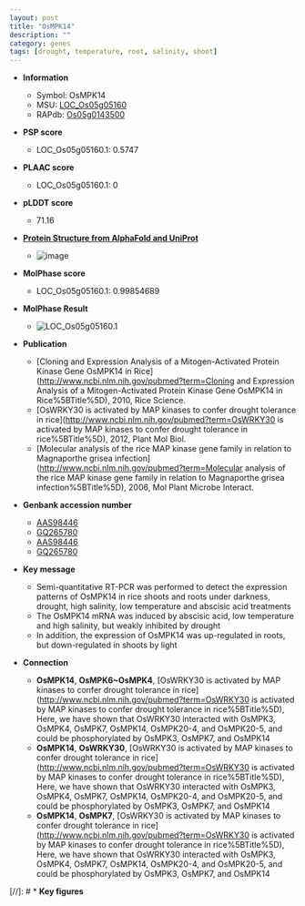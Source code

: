 ```yaml
---
layout: post
title: "OsMPK14"
description: ""
category: genes
tags: [drought, temperature, root, salinity, shoot]
---
```


* **Information**  
    + Symbol: OsMPK14  
    + MSU: [LOC_Os05g05160](http://rice.plantbiology.msu.edu/cgi-bin/ORF_infopage.cgi?orf=LOC_Os05g05160)  
    + RAPdb: [Os05g0143500](http://rapdb.dna.affrc.go.jp/viewer/gbrowse_details/irgsp1?name=Os05g0143500)  

* **PSP score**  
    + LOC_Os05g05160.1: 0.5747 

* **PLAAC score**  
    + LOC_Os05g05160.1: 0 

* **pLDDT score**
    + 71.16

* **[Protein Structure from AlphaFold and UniProt](https://www.uniprot.org/uniprotkb/Q75KK8/entry#structure)**
    + ![image](https://ricepsp.github.io/images/Q7/AF-Q75KK8-F1.png)

* **MolPhase score**
    + LOC_Os05g05160.1: 0.99854689

* **MolPhase Result**
    + ![LOC_Os05g05160.1](https://304243504.github.io/Pictures/LOC_Os05g/LOC_Os05g05160.1.png)

* **Publication**  
    + [Cloning and Expression Analysis of a Mitogen-Activated Protein Kinase Gene OsMPK14 in Rice](http://www.ncbi.nlm.nih.gov/pubmed?term=Cloning and Expression Analysis of a Mitogen-Activated Protein Kinase Gene OsMPK14 in Rice%5BTitle%5D), 2010, Rice Science.
    + [OsWRKY30 is activated by MAP kinases to confer drought tolerance in rice](http://www.ncbi.nlm.nih.gov/pubmed?term=OsWRKY30 is activated by MAP kinases to confer drought tolerance in rice%5BTitle%5D), 2012, Plant Mol Biol.
    + [Molecular analysis of the rice MAP kinase gene family in relation to Magnaporthe grisea infection](http://www.ncbi.nlm.nih.gov/pubmed?term=Molecular analysis of the rice MAP kinase gene family in relation to Magnaporthe grisea infection%5BTitle%5D), 2006, Mol Plant Microbe Interact.

* **Genbank accession number**  
    + [AAS98446](http://www.ncbi.nlm.nih.gov/nuccore/AAS98446)
    + [GQ265780](http://www.ncbi.nlm.nih.gov/nuccore/GQ265780)
    + [AAS98446](http://www.ncbi.nlm.nih.gov/nuccore/AAS98446)
    + [GQ265780](http://www.ncbi.nlm.nih.gov/nuccore/GQ265780)

* **Key message**  
    + Semi-quantitative RT-PCR was performed to detect the expression patterns of OsMPK14 in rice shoots and roots under darkness, drought, high salinity, low temperature and abscisic acid treatments
    + The OsMPK14 mRNA was induced by abscisic acid, low temperature and high salinity, but weakly inhibited by drought
    + In addition, the expression of OsMPK14 was up-regulated in roots, but down-regulated in shoots by light

* **Connection**  
    + __OsMPK14__, __OsMPK6~OsMPK4__, [OsWRKY30 is activated by MAP kinases to confer drought tolerance in rice](http://www.ncbi.nlm.nih.gov/pubmed?term=OsWRKY30 is activated by MAP kinases to confer drought tolerance in rice%5BTitle%5D), Here, we have shown that OsWRKY30 interacted with OsMPK3, OsMPK4, OsMPK7, OsMPK14, OsMPK20-4, and OsMPK20-5, and could be phosphorylated by OsMPK3, OsMPK7, and OsMPK14
    + __OsMPK14__, __OsWRKY30__, [OsWRKY30 is activated by MAP kinases to confer drought tolerance in rice](http://www.ncbi.nlm.nih.gov/pubmed?term=OsWRKY30 is activated by MAP kinases to confer drought tolerance in rice%5BTitle%5D), Here, we have shown that OsWRKY30 interacted with OsMPK3, OsMPK4, OsMPK7, OsMPK14, OsMPK20-4, and OsMPK20-5, and could be phosphorylated by OsMPK3, OsMPK7, and OsMPK14
    + __OsMPK14__, __OsMPK7__, [OsWRKY30 is activated by MAP kinases to confer drought tolerance in rice](http://www.ncbi.nlm.nih.gov/pubmed?term=OsWRKY30 is activated by MAP kinases to confer drought tolerance in rice%5BTitle%5D), Here, we have shown that OsWRKY30 interacted with OsMPK3, OsMPK4, OsMPK7, OsMPK14, OsMPK20-4, and OsMPK20-5, and could be phosphorylated by OsMPK3, OsMPK7, and OsMPK14

[//]: # * **Key figures**  


